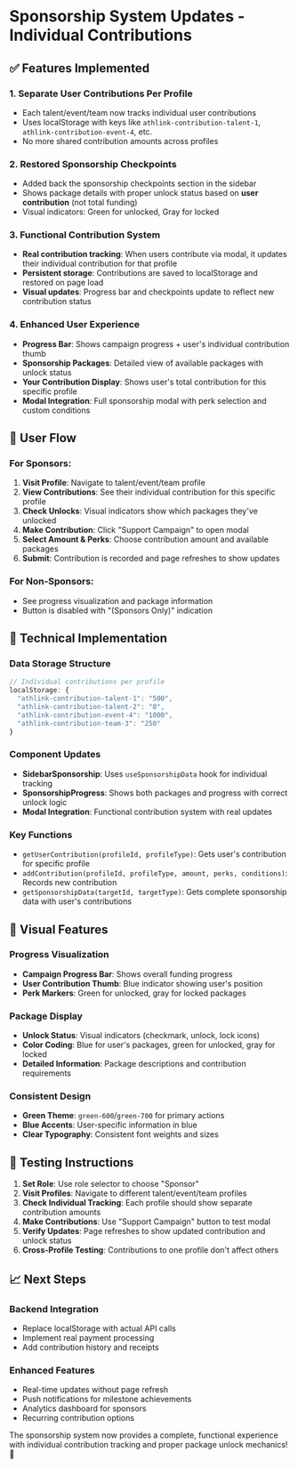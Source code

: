 # Sponsorship System Updates - Individual Contributions

## ✅ Features Implemented

### 1. **Separate User Contributions Per Profile**

- Each talent/event/team now tracks individual user contributions
- Uses localStorage with keys like `athlink-contribution-talent-1`, `athlink-contribution-event-4`, etc.
- No more shared contribution amounts across profiles

### 2. **Restored Sponsorship Checkpoints**

- Added back the sponsorship checkpoints section in the sidebar
- Shows package details with proper unlock status based on **user contribution** (not total funding)
- Visual indicators: Green for unlocked, Gray for locked

### 3. **Functional Contribution System**

- **Real contribution tracking**: When users contribute via modal, it updates their individual contribution for that profile
- **Persistent storage**: Contributions are saved to localStorage and restored on page load
- **Visual updates**: Progress bar and checkpoints update to reflect new contribution status

### 4. **Enhanced User Experience**

- **Progress Bar**: Shows campaign progress + user's individual contribution thumb
- **Sponsorship Packages**: Detailed view of available packages with unlock status
- **Your Contribution Display**: Shows user's total contribution for this specific profile
- **Modal Integration**: Full sponsorship modal with perk selection and custom conditions

## 🎯 User Flow

### For Sponsors:

1. **Visit Profile**: Navigate to talent/event/team profile
2. **View Contributions**: See their individual contribution for this specific profile
3. **Check Unlocks**: Visual indicators show which packages they've unlocked
4. **Make Contribution**: Click "Support Campaign" to open modal
5. **Select Amount & Perks**: Choose contribution amount and available packages
6. **Submit**: Contribution is recorded and page refreshes to show updates

### For Non-Sponsors:

- See progress visualization and package information
- Button is disabled with "(Sponsors Only)" indication

## 🔧 Technical Implementation

### Data Storage Structure

```javascript
// Individual contributions per profile
localStorage: {
  "athlink-contribution-talent-1": "500",
  "athlink-contribution-talent-2": "0",
  "athlink-contribution-event-4": "1000",
  "athlink-contribution-team-3": "250"
}
```

### Component Updates

- **SidebarSponsorship**: Uses `useSponsorshipData` hook for individual tracking
- **SponsorshipProgress**: Shows both packages and progress with correct unlock logic
- **Modal Integration**: Functional contribution system with real updates

### Key Functions

- `getUserContribution(profileId, profileType)`: Gets user's contribution for specific profile
- `addContribution(profileId, profileType, amount, perks, conditions)`: Records new contribution
- `getSponsorshipData(targetId, targetType)`: Gets complete sponsorship data with user's contributions

## 🎨 Visual Features

### Progress Visualization

- **Campaign Progress Bar**: Shows overall funding progress
- **User Contribution Thumb**: Blue indicator showing user's position
- **Perk Markers**: Green for unlocked, gray for locked packages

### Package Display

- **Unlock Status**: Visual indicators (checkmark, unlock, lock icons)
- **Color Coding**: Blue for user's packages, green for unlocked, gray for locked
- **Detailed Information**: Package descriptions and contribution requirements

### Consistent Design

- **Green Theme**: `green-600`/`green-700` for primary actions
- **Blue Accents**: User-specific information in blue
- **Clear Typography**: Consistent font weights and sizes

## 🚀 Testing Instructions

1. **Set Role**: Use role selector to choose "Sponsor"
2. **Visit Profiles**: Navigate to different talent/event/team profiles
3. **Check Individual Tracking**: Each profile should show separate contribution amounts
4. **Make Contributions**: Use "Support Campaign" button to test modal
5. **Verify Updates**: Page refreshes to show updated contribution and unlock status
6. **Cross-Profile Testing**: Contributions to one profile don't affect others

## 📈 Next Steps

### Backend Integration

- Replace localStorage with actual API calls
- Implement real payment processing
- Add contribution history and receipts

### Enhanced Features

- Real-time updates without page refresh
- Push notifications for milestone achievements
- Analytics dashboard for sponsors
- Recurring contribution options

The sponsorship system now provides a complete, functional experience with individual contribution tracking and proper package unlock mechanics! 🎉
